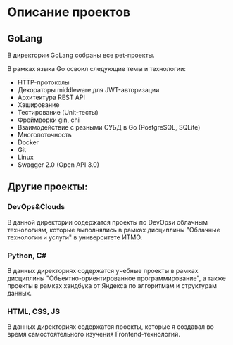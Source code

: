 ﻿# Описание проектов

## GoLang

В директории GoLang собраны все pet-проекты. 

В рамках языка Go освоил следующие темы и технологии:

- HTTP-протоколы
- Декораторы middleware для JWT-авторизации
- Архитектура REST API
- Хэширование
- Тестирование (Unit-тесты)
- Фреймворки gin, chi
- Взаимодействие с разными СУБД в Go (PostgreSQL, SQLite)
- Многопоточность
- Docker
- Git
- Linux
- Swagger 2.0 (Open API 3.0)

## Другие проекты:

### DevOps&Clouds

В данной директории содержатся проекты по DevOpsи облачным технологиям, которые выполнялись в рамках дисциплины "Облачные технологии и услуги" в университете ИТМО.

### Python, C#

В данных директориях содержатся учебные проекты в рамках дисциплины "Объектно-ориентированное программирование", а также проекты в рамках хэндбука от Яндекса по алгоритмам и структурам данных.


### HTML, CSS, JS

В данных директориях содержатся проекты, которые я создавал во время самостоятельного изучения Frontend-технологий.
 
